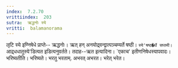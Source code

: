 ```yaml
---
index:  7.2.70
vrittiindex:  203
sutra:  ऋद्धनोः स्ये
vritti:  balamanorama 
---
```


लृटि स्ये इण्निषेधे प्राप्ते-- ऋद्धनोः। ऋत् हन् अनयोद्र्वन्द्वात्पञ्चम्यर्ते षष्ठी। `स्ये'षष्ठ�र्थे सप्तमी। `आद्र्धधातुस्ये'डित्यत इडित्यनुवर्तते। तदाह--ऋत इत्यादिना। `एकाच' इतीणनिषेधस्यापवादः। भरिष्यतीति। भरिष्यते। भरतु भरताम्. अभरत् अभरत। भरेत् भरेत। 


